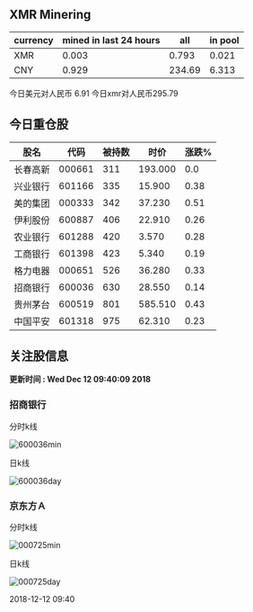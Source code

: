 ## XMR Minering

|currency|mined in last 24 hours|all|in pool|
|---|---|---|---|
|XMR|0.003|0.793|0.021|
|CNY|0.929|234.69|6.313|

今日美元对人民币 6.91	今日xmr对人民币295.79


## 今日重仓股 

|股名|代码|被持数|时价|涨跌%|
|---|---|---|---|---|
|长春高新|000661|311|193.000|0.0|
|兴业银行|601166|335|15.900|0.38|
|美的集团|000333|342|37.230|0.51|
|伊利股份|600887|406|22.910|0.26|
|农业银行|601288|420|3.570|0.28|
|工商银行|601398|423|5.340|0.19|
|格力电器|000651|526|36.280|0.33|
|招商银行|600036|630|28.550|0.14|
|贵州茅台|600519|801|585.510|0.43|
|中国平安|601318|975|62.310|0.23|

## 关注股信息
**更新时间 : Wed Dec 12 09:40:09 2018**
### 招商银行 
分时k线

![600036min](http://image.sinajs.cn/newchart/min/n/sh600036.gif)

日k线

![600036day](http://image.sinajs.cn/newchart/daily/n/sh600036.gif)

### 京东方Ａ 
分时k线

![000725min](http://image.sinajs.cn/newchart/min/n/sz000725.gif)

日k线

![000725day](http://image.sinajs.cn/newchart/daily/n/sz000725.gif)

2018-12-12 09:40
